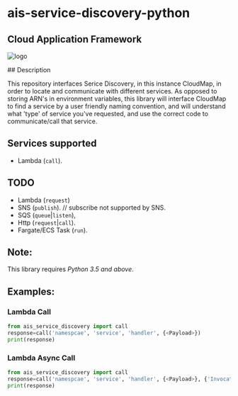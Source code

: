 # ais-service-discovery-python

## Cloud Application Framework

![logo](https://raw.githubusercontent.com/peak-ai/ais-service-discovery-python/master/logo.png)

## Description

This repository interfaces Serice Discovery, in this instance CloudMap, in order to locate and communicate with different services. As opposed to storing ARN's in environment variables, this library will interface CloudMap to find a service by a user friendly naming convention, and will understand what 'type' of service you've requested, and use the correct code to communicate/call that service.

## Services supported
- Lambda (`call`).

## TODO
- Lambda (`request`)
- SNS (`publish`). // subscribe not supported by SNS.
- SQS (`queue`|`listen`),
- Http (`request`|`call`).
- Fargate/ECS Task (`run`).

## Note:
This library requires *Python 3.5 and above*.

## Examples:

### Lambda Call

```python
from ais_service_discovery import call
response=call('namespcae', 'service', 'handler', {<Payload>})
print(response)
```

### Lambda Async Call

```python
from ais_service_discovery import call
response=call('namespcae', 'service', 'handler', {<Payload>}, {'InvocationType': 'Event'})
print(response)
```

